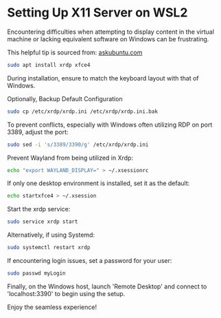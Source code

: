 # Setting Up X11 Server on WSL2

Encountering difficulties when attempting to display content in the virtual machine or lacking equivalent software on Windows can be frustrating.

This helpful tip is sourced from: [askubuntu.com](https://askubuntu.com/questions/1252007/opening-ubuntu-20-04-desktop-on-wsl2/1365455#1365455)

```bash
sudo apt install xrdp xfce4
```
During installation, ensure to match the keyboard layout with that of Windows.

Optionally, Backup Default Configuration
```bash
sudo cp /etc/xrdp/xrdp.ini /etc/xrdp/xrdp.ini.bak
```
To prevent conflicts, especially with Windows often utilizing RDP on port 3389, adjust the port:

```bash
sudo sed -i 's/3389/3390/g' /etc/xrdp/xrdp.ini
```
Prevent Wayland from being utilized in Xrdp:

```bash
echo "export WAYLAND_DISPLAY=" > ~/.xsessionrc
```
If only one desktop environment is installed, set it as the default:

```bash
echo startxfce4 > ~/.xsession 
```
Start the xrdp service:

```bash
sudo service xrdp start
```
Alternatively, if using Systemd:

```bash
sudo systemctl restart xrdp
```
If encountering login issues, set a password for your user:

```bash
sudo passwd myLogin
```
Finally, on the Windows host, launch 'Remote Desktop' and connect to 'localhost:3390' to begin using the setup.

Enjoy the seamless experience!
